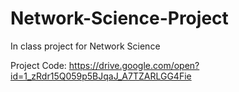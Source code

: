# Network-Science-Project
In class project for Network Science

Project Code: https://drive.google.com/open?id=1_zRdr15Q059p5BJqaJ_A7TZARLGG4Fie
